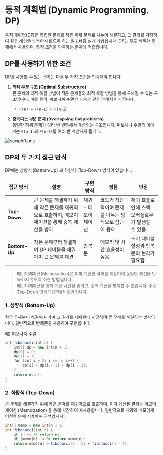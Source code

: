 # 동적 계획법 (Dynamic Programming, DP)

동적 계획법(DP)은 복잡한 문제를 작은 하위 문제로 나누어 해결하고, 그 결과를 저장하여 같은 계산을 반복하지 않도록 하는 알고리즘 설계 기법입니다. DP는 주로 최적화 문제에서 사용되며, 특정 조건을 만족하는 문제에 적합합니다.

## DP를 사용하기 위한 조건

DP를 사용할 수 있는 문제는 다음 두 가지 조건을 만족해야 합니다:

1. **최적 부분 구조 (Optimal Substructure)**  
   큰 문제의 최적 해결 방법이 작은 문제들의 최적 해결 방법을 통해 구해질 수 있는 구조입니다. 예를 들어, 피보나치 수열은 다음과 같은 관계식을 가집니다:
    - `F(n) = F(n-1) + F(n-2)`

2. **중복되는 부분 문제 (Overlapping Subproblems)**  
   동일한 하위 문제가 여러 번 반복해서 계산되는 구조입니다. 피보나치 수열의 예에서는 `F(n-1)`과 `F(n-2)`를 여러 번 계산하게 됩니다.

![sample1.png](https://github.com/woohyo/algorithm/raw/main/image/dp.png)


## DP의 두 가지 접근 방식
DP에는 상향식 (Bottom-Up) 과 하향식 (Top-Down) 방식이 있습니다.

| 접근 방식       | 설명                                                                                 | 구현 방식       | 장점                                           | 단점                                     |
|----------------|------------------------------------------------------------------------------------|----------------|------------------------------------------------|------------------------------------------|
| **Top-Down**   | 큰 문제를 해결하기 위해 작은 문제를 재귀적으로 호출하며, 메모이제이션을 통해 중복 계산을 방지 | 재귀 + 메모이제이션 | 코드가 직관적이며 문제를 나누는 방식으로 접근이 용이 | 재귀 호출로 인해 스택 오버플로우가 발생할 수 있음 |
| **Bottom-Up**  | 작은 문제부터 해결하여 DP 테이블을 채워가며 큰 문제를 해결                             | 반복문         | 메모리 및 시간 효율성이 높음                    | 초기 테이블 설정과 반복문의 논리가 필요함         |

<blockquote> 
메모이제이션(Memoization)은 이미 계산한 결과를 저장하여 동일한 계산을 반복하지 않도록 하는 방법입니다.
<br>
메모이제이션을 통해 계산 시간을 줄이고, 중복 계산을 방지할 수 있습니다. 주로 Top-Down 방식의 DP에서 활용됩니다.
</blockquote>


### 1. 상향식 (Bottom-Up)
작은 문제부터 해결해 나가며 그 결과를 테이블에 저장하여 큰 문제를 해결하는 방식입니다. 일반적으로 **반복문**을 사용하여 구현합니다.

예) 피보나치 수열

```java
int fibonacci(int n) {
    int[] dp = new int[n + 1];
    dp[0] = 0;
    dp[1] = 1;
    for (int i = 2; i <= n; i++) {
        dp[i] = dp[i - 1] + dp[i - 2];
    }
    return dp[n];
}
```

### 2. 하향식 (Top-Down)
큰 문제를 해결하기 위해 작은 문제를 재귀적으로 호출하며, 이미 계산된 결과는 메모이제이션 (Memoization) 을 통해 저장하여 재사용합니다.
일반적으로 재귀와 메모이제이션을 함께 사용하여 구현합니다.

```java
int[] memo = new int[n + 1];
int fibonacci(int n) {
    if (n <= 1) return n;
    if (memo[n] != 0) return memo[n];
    return memo[n] = fibonacci(n - 1) + fibonacci(n - 2);
}

```